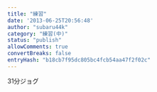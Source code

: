 ```yaml
---
title: "練習"
date: '2013-06-25T20:56:48'
author: "subaru44k"
category: "練習(中)"
status: "publish"
allowComments: true
convertBreaks: false
entryHash: "b18cb7f95dc805bc4fcb54aa47f2f02c"
---
```

31分ジョグ
